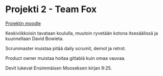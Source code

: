 # Projekti 2 - Team Fox

[Projektin moodle](https://devmoodle.kamit.fi/course/view.php?id=3348)

Keskiviikkoisin tavataan koululla, muutoin ryvetään kotona itsesäälissä ja kuunnellaan David Bowieta.

Scrummaster muistaa pitää daily scrumit, demot ja retrot.

Product owner muistaa hoitaa gitlabiä kuin omaa vauvaa.

Devit lukevat Ensimmäisen Mooseksen kirjan 9:25.